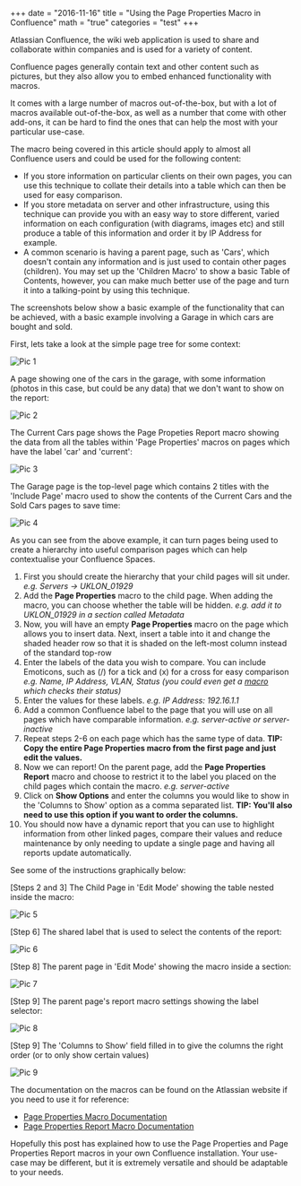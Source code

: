 +++
date = "2016-11-16"
title = "Using the Page Properties Macro in Confluence"
math = "true"
categories = "test"
+++

Atlassian Confluence, the wiki web application is used to share and collaborate within companies and is used for a variety of content.

Confluence pages generally contain text and other content such as pictures, but they also allow you to embed enhanced functionality with macros.

It comes with a large number of macros out-of-the-box, but with a lot of macros available out-of-the-box, as well as a number that come with other add-ons, it can be hard to find the ones that can help the most with your particular use-case.

The macro being covered in this article should apply to almost all Confluence users and could be used for the following content:

* If you store information on particular clients on their own pages, you can use this technique to collate their details into a table which can then be used for easy comparison.
* If you store metadata on server and other infrastructure, using this technique can provide you with an easy way to store different, varied information on each configuration (with diagrams, images etc) and still produce a table of this information and order it by IP Address for example.
* A common scenario is having a parent page, such as 'Cars', which doesn't contain any information and is just used to contain other pages (children). You may set up the 'Children Macro' to show a basic Table of Contents, however, you can make much better use of the page and turn it into a talking-point by using this technique.

The screenshots below show a basic example of the functionality that can be achieved, with a basic example involving a Garage in which cars are bought and sold.

First, lets take a look at the simple page tree for some context:

![Pic 1](/images/blog/2016-11-16/pic1.png)

A page showing one of the cars in the garage, with some information (photos in this case, but could be any data) that we don't want to show on the report:

![Pic 2](/images/blog/2016-11-16/pic2.png)

The Current Cars page shows the Page Propeties Report macro showing the data from all the tables within 'Page Properties' macros on pages which have the label 'car' and 'current':

![Pic 3](/images/blog/2016-11-16/pic3.png)

The Garage page is the top-level page which contains 2 titles with the 'Include Page' macro used to show the contents of the Current Cars and the Sold Cars pages to save time:

![Pic 4](/images/blog/2016-11-16/pic4.png)

As you can see from the above example, it can turn pages being used to create a hierarchy into useful comparison pages which can help contextualise your Confluence Spaces.

1.  First you should create the hierarchy that your child pages will sit under.
_e.g. Servers -> UKLON_01929_
2.  Add the **Page Properties** macro to the child page. When adding the macro, you can choose whether the table will be hidden.
_e.g. add it to UKLON_01929 in a section called Metadata_
3.  Now, you will have an empty **Page Properties** macro on the page which allows you to insert data. Next, insert a table into it and change the shaded header row so that it is shaded on the left-most column instead of the standard top-row
4.  Enter the labels of the data you wish to compare. You can include Emoticons, such as (/) for a tick and (x) for a cross for easy comparison
_e.g. Name, IP Address, VLAN, Status (you could even get a [macro](https://marketplace.atlassian.com/plugins/aptis.plugins.serverStatus/server/overview) which checks their status)_
5.  Enter the values for these labels.
_e.g. IP Address: 192.16.1.1_
6.  Add a common Confluence label to the page that you will use on all pages which have comparable information.
_e.g. server-active or server-inactive_
7.  Repeat steps 2-6 on each page which has the same type of data.
**TIP: Copy the entire Page Properties macro from the first page and just edit the values.**
8.  Now we can report! On the parent page, add the **Page Properties Report** macro and choose to restrict it to the label you placed on the child pages which contain the macro.
_e.g. server-active_
9.  Click on **Show Options** and enter the columns you would like to show in the 'Columns to Show' option as a comma separated list.
**TIP: You'll also need to use this option if you want to order the columns.**
10.  You should now have a dynamic report that you can use to highlight information from other linked pages, compare their values and reduce maintenance by only needing to update a single page and having all reports update automatically.

See some of the instructions graphically below:

[Steps 2 and 3] The Child Page in 'Edit Mode' showing the table nested inside the macro:

![Pic 5](/images/blog/2016-11-16/pic5.png)

[Step 6] The shared label that is used to select the contents of the report:

![Pic 6](/images/blog/2016-11-16/pic6.png)

[Step 8] The parent page in 'Edit Mode' showing the macro inside a section:

![Pic 7](/images/blog/2016-11-16/pic7.png)

[Step 9] The parent page's report macro settings showing the label selector:

![Pic 8](/images/blog/2016-11-16/pic8.png)

[Step 9] The 'Columns to Show' field filled in to give the columns the right order (or to only show certain values)

![Pic 9](/images/blog/2016-11-16/pic9.png)

The documentation on the macros can be found on the Atlassian website if you need to use it for reference:

*   [Page Properties Macro Documentation](https://confluence.atlassian.com/doc/page-properties-macro-184550024.html)
*   [Page Properties Report Macro Documentation](https://confluence.atlassian.com/doc/page-properties-report-macro-186089616.html)

Hopefully this post has explained how to use the Page Properties and Page Properties Report macros in your own Confluence installation. Your use-case may be different, but it is extremely versatile and should be adaptable to your needs.